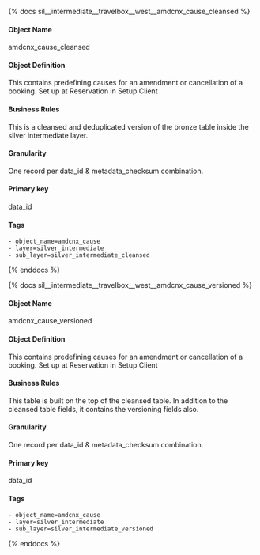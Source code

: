 {% docs sil__intermediate__travelbox__west__amdcnx_cause_cleansed %}

#### Object Name
amdcnx_cause_cleansed

#### Object Definition
This contains predefining causes for an amendment or cancellation of a booking. Set up at Reservation in Setup Client

#### Business Rules
This is a cleansed and deduplicated version of the bronze table inside the silver intermediate layer.

#### Granularity
One record per data_id & metadata_checksum combination.

#### Primary key
data_id

#### Tags
    - object_name=amdcnx_cause
    - layer=silver_intermediate
    - sub_layer=silver_intermediate_cleansed

{% enddocs %}

{% docs sil__intermediate__travelbox__west__amdcnx_cause_versioned %}

#### Object Name
amdcnx_cause_versioned

#### Object Definition
This contains predefining causes for an amendment or cancellation of a booking. Set up at Reservation in Setup Client

#### Business Rules
This table is built on the top of the cleansed table. In addition to the cleansed table fields, it contains the versioning fields also.

#### Granularity
One record per data_id & metadata_checksum combination.

#### Primary key
data_id

#### Tags
    - object_name=amdcnx_cause
    - layer=silver_intermediate
    - sub_layer=silver_intermediate_versioned

{% enddocs %}